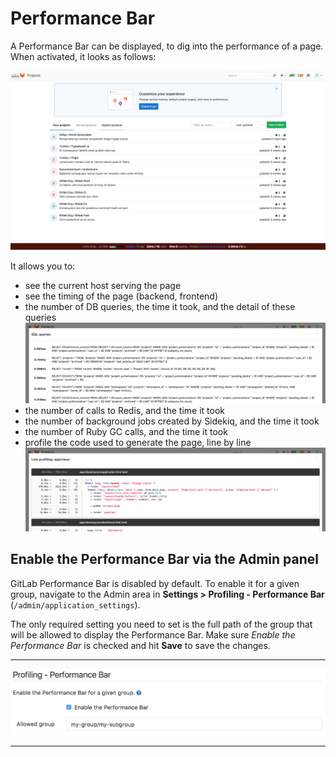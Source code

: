 # Performance Bar

A Performance Bar can be displayed, to dig into the performance of a page. When
activated, it looks as follows:

![Performance Bar](img/performance_bar.png)

It allows you to:

- see the current host serving the page
- see the timing of the page (backend, frontend)
- the number of DB queries, the time it took, and the detail of these queries
![SQL profiling using the Performance Bar](img/performance_bar_sql_queries.png)
- the number of calls to Redis, and the time it took
- the number of background jobs created by Sidekiq, and the time it took
- the number of Ruby GC calls, and the time it took
- profile the code used to generate the page, line by line
![Line profiling using the Performance Bar](img/performance_bar_line_profiling.png)

## Enable the Performance Bar via the Admin panel

GitLab Performance Bar is disabled by default. To enable it for a given group,
navigate to the Admin area in **Settings > Profiling - Performance Bar**
(`/admin/application_settings`).

The only required setting you need to set is the full path of the group that
will be allowed to display the Performance Bar.
Make sure _Enable the Performance Bar_ is checked and hit
**Save** to save the changes.

---

![GitLab Performance Bar Admin Settings](img/performance_bar_configuration_settings.png)

---

